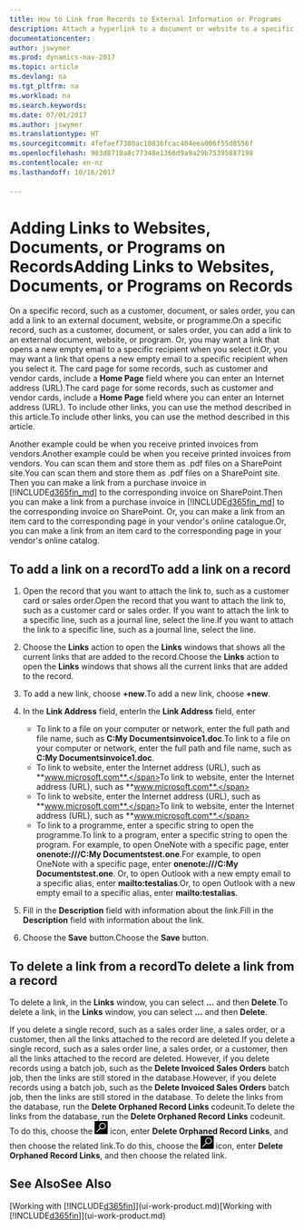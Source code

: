 ```yaml
---
title: How to Link from Records to External Information or Programs
description: Attach a hyperlink to a document or website to a specific record, such as a customer or document.
documentationcenter: 
author: jswymer
ms.prod: dynamics-nav-2017
ms.topic: article
ms.devlang: na
ms.tgt_pltfrm: na
ms.workload: na
ms.search.keywords: 
ms.date: 07/01/2017
ms.author: jswymer
ms.translationtype: HT
ms.sourcegitcommit: 4fefaef7380ac10836fcac404eea006f55d8556f
ms.openlocfilehash: 903d8710a8c77348e1366d9a9a29b75395887198
ms.contentlocale: en-nz
ms.lasthandoff: 10/16/2017

---
```

# <a name="adding-links-to-websites-documents-or-programs-on-records"></a><span data-ttu-id="9b99e-103">Adding Links to Websites, Documents, or Programs on Records</span><span class="sxs-lookup"><span data-stu-id="9b99e-103">Adding Links to Websites, Documents, or Programs on Records</span></span>
<span data-ttu-id="9b99e-104">On a specific record, such as a customer, document, or sales order, you can add a link to an external document, website, or programme.</span><span class="sxs-lookup"><span data-stu-id="9b99e-104">On a specific record, such as a customer, document, or sales order, you can add a link to an external document, website, or program.</span></span> <span data-ttu-id="9b99e-105">Or, you may want a link that opens a new empty email to a specific recipient when you select it.</span><span class="sxs-lookup"><span data-stu-id="9b99e-105">Or, you may want a link that opens a new empty email to a specific recipient when you select it.</span></span> <span data-ttu-id="9b99e-106">The card page for some records, such as customer and vendor cards, include a **Home Page** field where you can enter an Internet address (URL).</span><span class="sxs-lookup"><span data-stu-id="9b99e-106">The card page for some records, such as customer and vendor cards, include a **Home Page** field where you can enter an Internet address (URL).</span></span> <span data-ttu-id="9b99e-107">To include other links, you can use the method described in this article.</span><span class="sxs-lookup"><span data-stu-id="9b99e-107">To include other links, you can use the method described in this article.</span></span>

<span data-ttu-id="9b99e-108">Another example could be when you receive printed invoices from vendors.</span><span class="sxs-lookup"><span data-stu-id="9b99e-108">Another example could be when you receive printed invoices from vendors.</span></span> <span data-ttu-id="9b99e-109">You can scan them and store them as .pdf files on a SharePoint site.</span><span class="sxs-lookup"><span data-stu-id="9b99e-109">You can scan them and store them as .pdf files on a SharePoint site.</span></span> <span data-ttu-id="9b99e-110">Then you can make a link from a purchase invoice in [!INCLUDE[d365fin_md](includes/d365fin_md.md)] to the corresponding invoice on  SharePoint.</span><span class="sxs-lookup"><span data-stu-id="9b99e-110">Then you can make a link from a purchase invoice in [!INCLUDE[d365fin_md](includes/d365fin_md.md)] to the corresponding invoice on  SharePoint.</span></span> <span data-ttu-id="9b99e-111">Or, you can make a link from an item card to the corresponding page in your vendor's online catalogue.</span><span class="sxs-lookup"><span data-stu-id="9b99e-111">Or, you can make a link from an item card to the corresponding page in your vendor's online catalog.</span></span>
  
## <a name="to-add-a-link-on-a-record"></a><span data-ttu-id="9b99e-112">To add a link on a record</span><span class="sxs-lookup"><span data-stu-id="9b99e-112">To add a link on a record</span></span>   
  
1.  <span data-ttu-id="9b99e-113">Open the record that you want to attach the link to, such as a customer card or sales order.</span><span class="sxs-lookup"><span data-stu-id="9b99e-113">Open the record that you want to attach the link to, such as a customer card or sales order.</span></span> <span data-ttu-id="9b99e-114">If you want to attach the link to a specific line, such as a journal line, select the line.</span><span class="sxs-lookup"><span data-stu-id="9b99e-114">If you want to attach the link to a specific line, such as a journal line, select the line.</span></span>  
  
2.  <span data-ttu-id="9b99e-115">Choose the **Links** action to open the **Links** windows that shows all the current links that are added to the record.</span><span class="sxs-lookup"><span data-stu-id="9b99e-115">Choose the **Links** action to open the **Links** windows that shows all the current links that are added to the record.</span></span>

3. <span data-ttu-id="9b99e-116">To add a new link, choose **+new**.</span><span class="sxs-lookup"><span data-stu-id="9b99e-116">To add a new link, choose **+new**.</span></span> 
  
4.  <span data-ttu-id="9b99e-117">In the **Link Address** field, enter</span><span class="sxs-lookup"><span data-stu-id="9b99e-117">In the **Link Address** field, enter</span></span>

    -   <span data-ttu-id="9b99e-118">To link to a file on your computer or network, enter the full path and file name, such as  **C:My Documentsinvoice1.doc**.</span><span class="sxs-lookup"><span data-stu-id="9b99e-118">To link to a file on your computer or network, enter the full path and file name, such as  **C:My Documentsinvoice1.doc**.</span></span>
    -   <span data-ttu-id="9b99e-119">To link to website, enter the Internet address (URL), such as **www.microsoft.com**.</span><span class="sxs-lookup"><span data-stu-id="9b99e-119">To link to website, enter the Internet address (URL), such as **www.microsoft.com**.</span></span> 
    -   <span data-ttu-id="9b99e-120">To link to website, enter the Internet address (URL), such as **www.microsoft.com**.</span><span class="sxs-lookup"><span data-stu-id="9b99e-120">To link to website, enter the Internet address (URL), such as **www.microsoft.com**.</span></span> 
    -   <span data-ttu-id="9b99e-121">To link to a programme, enter a specific string to open the programme.</span><span class="sxs-lookup"><span data-stu-id="9b99e-121">To link to a program, enter a specific string to open the program.</span></span> <span data-ttu-id="9b99e-122">For example, to open OneNote with a specific page, enter **onenote:///C:My Documentstest.one**.</span><span class="sxs-lookup"><span data-stu-id="9b99e-122">For example, to open OneNote with a specific page, enter **onenote:///C:My Documentstest.one**.</span></span> <span data-ttu-id="9b99e-123">Or, to open Outlook with a new empty email to a specific alias, enter **mailto:testalias**.</span><span class="sxs-lookup"><span data-stu-id="9b99e-123">Or, to open Outlook with a new empty email to a specific alias, enter **mailto:testalias**.</span></span>  
  
5.  <span data-ttu-id="9b99e-124">Fill in the **Description** field with information about the link.</span><span class="sxs-lookup"><span data-stu-id="9b99e-124">Fill in the **Description** field with information about the link.</span></span>  
  
6.  <span data-ttu-id="9b99e-125">Choose the **Save** button.</span><span class="sxs-lookup"><span data-stu-id="9b99e-125">Choose the **Save** button.</span></span>  
  
## <a name="to-delete-a-link-from-a-record"></a><span data-ttu-id="9b99e-126">To delete a link from a record</span><span class="sxs-lookup"><span data-stu-id="9b99e-126">To delete a link from a record</span></span>  
  
<span data-ttu-id="9b99e-127">To delete a link, in the **Links** window, you can select **...** and then **Delete**.</span><span class="sxs-lookup"><span data-stu-id="9b99e-127">To delete a link, in the **Links** window, you can select **...** and then **Delete**.</span></span>

<span data-ttu-id="9b99e-128">If you delete a single record, such as a sales order line, a sales order, or a customer, then all the links attached to the record are deleted.</span><span class="sxs-lookup"><span data-stu-id="9b99e-128">If you delete a single record, such as a sales order line, a sales order, or a customer, then all the links attached to the record are deleted.</span></span> <span data-ttu-id="9b99e-129">However, if you delete records using a batch job, such as the **Delete Invoiced Sales Orders** batch job, then the links are still stored in the database.</span><span class="sxs-lookup"><span data-stu-id="9b99e-129">However, if you delete records using a batch job, such as the **Delete Invoiced Sales Orders** batch job, then the links are still stored in the database.</span></span> <span data-ttu-id="9b99e-130">To delete the links from the database, run the **Delete Orphaned Record Links** codeunit.</span><span class="sxs-lookup"><span data-stu-id="9b99e-130">To delete the links from the database, run the **Delete Orphaned Record Links** codeunit.</span></span> <span data-ttu-id="9b99e-131">To do this, choose the ![Search for Page or Report](media/ui-search/search_small.png "Search for Page or Report icon") icon, enter **Delete Orphaned Record Links**, and then choose the related link.</span><span class="sxs-lookup"><span data-stu-id="9b99e-131">To do this, choose the ![Search for Page or Report](media/ui-search/search_small.png "Search for Page or Report icon") icon, enter **Delete Orphaned Record Links**, and then choose the related link.</span></span>   
  
<!-- ### To run delete orphaned record links  
  
1.  Choose the ![Search for Page or Report](media/ui-search/search_small.png "Search for Page or Report icon") icon, enter **Data Deletion**, and then choose the related link.  
  
2.  On the **Data Deletion** page, choose **Tasks**, and then choose **Delete Orphaned Record Links**.  -->
  
## <a name="see-also"></a><span data-ttu-id="9b99e-132">See Also</span><span class="sxs-lookup"><span data-stu-id="9b99e-132">See Also</span></span>  
<span data-ttu-id="9b99e-133">[Working with [!INCLUDE[d365fin](includes/d365fin_md.md)]](ui-work-product.md)</span><span class="sxs-lookup"><span data-stu-id="9b99e-133">[Working with [!INCLUDE[d365fin](includes/d365fin_md.md)]](ui-work-product.md)</span></span>  
